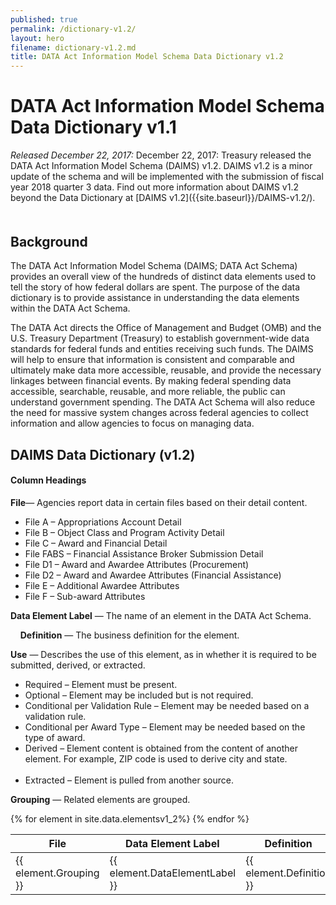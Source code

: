```yaml
---
published: true
permalink: /dictionary-v1.2/
layout: hero
filename: dictionary-v1.2.md
title: DATA Act Information Model Schema Data Dictionary v1.2
---
```

<div class="article-wrap">
<h1> DATA Act Information Model Schema Data Dictionary v1.1 </h1>
<p><i>Released December 22, 2017: </i>December 22, 2017: Treasury released the DATA Act Information Model Schema (DAIMS) v1.2. DAIMS v1.2 is a minor update of the schema and will be implemented with the submission of fiscal year 2018 quarter 3 data. Find out more information about DAIMS v1.2 beyond the Data Dictionary at [DAIMS v1.2]({{site.baseurl}}/DAIMS-v1.2/). </p>
  
<h2 style="margin-top:50px">Background</h2>
<p>The DATA Act Information Model Schema (DAIMS; DATA Act Schema) provides an overall view of the hundreds of distinct data elements used to tell the story of how federal dollars are spent. The purpose of the data dictionary is to provide assistance in understanding the data elements within the DATA Act Schema.</p>

<p>The DATA Act directs the Office of Management and Budget (OMB) and the U.S. Treasury Department (Treasury) to establish government-wide data standards for federal funds and entities receiving such funds. The DAIMS will help to ensure that information is consistent and comparable and ultimately make data more accessible, reusable, and provide the necessary linkages between financial events. By making federal spending data accessible, searchable, reusable, and more reliable, the public can understand government spending. The DATA Act Schema will also reduce the need for massive system changes across federal agencies to collect information and allow agencies to focus on managing data.</p>

<h2>DAIMS Data Dictionary (v1.2)</h2>
<h4> Column Headings</h4>
<p><strong>File</strong>&mdash; Agencies report data in certain files based on their detail content.
  <ul style="margin-bottom:0;">
    <li>File A – Appropriations Account Detail</li>
    <li>File B – Object Class and Program Activity Detail</li>
    <li>File C – Award and Financial Detail</li>
    <li>File FABS – Financial Assistance Broker Submission Detail</li>
    <li>File D1 – Award and Awardee Attributes (Procurement)</li>
    <li>File D2 – Award and Awardee Attributes (Financial Assistance)</li>
    <li>File E – Additional Awardee Attributes</li>
    <li>File F – Sub-award Attributes</li>
  </ul>
</p>
<p>
  <strong>Data Element Label</strong> &mdash; The name of an element in the DATA Act Schema.
</p>
<p>    
  <strong>Definition</strong> &mdash; The business definition for the element.
</p>
<p>
  <strong>Use</strong> &mdash; Describes the use of this element, as in whether it is required to be submitted, derived, or extracted.    
<ul style="margin-bottom:0;">
  <li>Required – Element must be present.</li>
  <li>Optional – Element may be included but is not required.</li>
  <li>Conditional per Validation Rule – Element may be needed based on a validation rule.</li>
  <li>Conditional per Award Type – Element may be needed based on the type of award.</li>
  <li>Derived – Element content is obtained from the content of another element. For example, ZIP code is used to derive city and state.</li>        
  <li>Extracted – Element is pulled from another source.</li>
</ul>
</p>
<p>
  <strong>Grouping</strong> &mdash; Related elements are grouped.
</p>
</div>
<p></p>
<table id="dictTable" class="tablesorter table-bordered table-striped mb-40" style="word-wrap:break-word; table-layout:fixed;">
  <thead>
    <tr>
      <th>File</th>
      <th>Data Element Label</th>
      <th style="width:40%;">Definition</th>
      <th>Use</th>
      <th>Grouping</th>
    </tr>
  </thead>
  {% for element in site.data.elementsv1_2%}
  <tr>
    <td>{{ element.Grouping }}</td>
    <td>{{ element.DataElementLabel }}</td>
    <!--<td><a href="#C{{ forloop.index | plus:1 }}">{{ element.DAIMSSemanticLabel }}</a></td>-->
    <td>{{ element.Definition }}</td>
    <td>{{ element.Use }}</td>
    <td>{{element.DataCatagory}}</td>
  </tr>
  {% endfor %}
</table>
